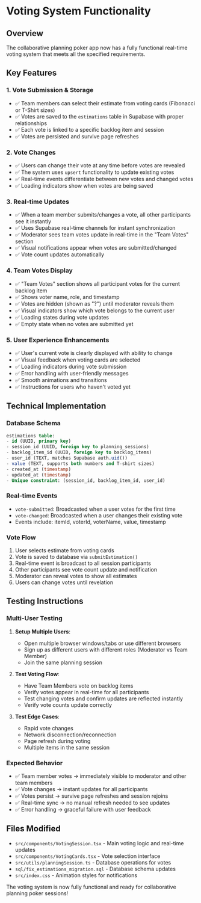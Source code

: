 # Voting System Functionality

## Overview
The collaborative planning poker app now has a fully functional real-time voting system that meets all the specified requirements.

## Key Features

### 1. **Vote Submission & Storage**
- ✅ Team members can select their estimate from voting cards (Fibonacci or T-Shirt sizes)
- ✅ Votes are saved to the `estimations` table in Supabase with proper relationships
- ✅ Each vote is linked to a specific backlog item and session
- ✅ Votes are persisted and survive page refreshes

### 2. **Vote Changes**
- ✅ Users can change their vote at any time before votes are revealed
- ✅ The system uses `upsert` functionality to update existing votes
- ✅ Real-time events differentiate between new votes and changed votes
- ✅ Loading indicators show when votes are being saved

### 3. **Real-time Updates**
- ✅ When a team member submits/changes a vote, all other participants see it instantly
- ✅ Uses Supabase real-time channels for instant synchronization
- ✅ Moderator sees team votes update in real-time in the "Team Votes" section
- ✅ Visual notifications appear when votes are submitted/changed
- ✅ Vote count updates automatically

### 4. **Team Votes Display**
- ✅ "Team Votes" section shows all participant votes for the current backlog item
- ✅ Shows voter name, role, and timestamp
- ✅ Votes are hidden (shown as "?") until moderator reveals them
- ✅ Visual indicators show which vote belongs to the current user
- ✅ Loading states during vote updates
- ✅ Empty state when no votes are submitted yet

### 5. **User Experience Enhancements**
- ✅ User's current vote is clearly displayed with ability to change
- ✅ Visual feedback when voting cards are selected
- ✅ Loading indicators during vote submission
- ✅ Error handling with user-friendly messages
- ✅ Smooth animations and transitions
- ✅ Instructions for users who haven't voted yet

## Technical Implementation

### Database Schema
```sql
estimations table:
- id (UUID, primary key)
- session_id (UUID, foreign key to planning_sessions)
- backlog_item_id (UUID, foreign key to backlog_items)
- user_id (TEXT, matches Supabase auth.uid())
- value (TEXT, supports both numbers and T-shirt sizes)
- created_at (timestamp)
- updated_at (timestamp)
- Unique constraint: (session_id, backlog_item_id, user_id)
```

### Real-time Events
- `vote-submitted`: Broadcasted when a user votes for the first time
- `vote-changed`: Broadcasted when a user changes their existing vote
- Events include: itemId, voterId, voterName, value, timestamp

### Vote Flow
1. User selects estimate from voting cards
2. Vote is saved to database via `submitEstimation()`
3. Real-time event is broadcast to all session participants
4. Other participants see vote count update and notification
5. Moderator can reveal votes to show all estimates
6. Users can change votes until revelation

## Testing Instructions

### Multi-User Testing
1. **Setup Multiple Users**:
   - Open multiple browser windows/tabs or use different browsers
   - Sign up as different users with different roles (Moderator vs Team Member)
   - Join the same planning session

2. **Test Voting Flow**:
   - Have Team Members vote on backlog items
   - Verify votes appear in real-time for all participants
   - Test changing votes and confirm updates are reflected instantly
   - Verify vote counts update correctly

3. **Test Edge Cases**:
   - Rapid vote changes
   - Network disconnection/reconnection
   - Page refresh during voting
   - Multiple items in the same session

### Expected Behavior
- ✅ Team member votes → immediately visible to moderator and other team members
- ✅ Vote changes → instant updates for all participants
- ✅ Votes persist → survive page refreshes and session rejoins
- ✅ Real-time sync → no manual refresh needed to see updates
- ✅ Error handling → graceful failure with user feedback

## Files Modified
- `src/components/VotingSession.tsx` - Main voting logic and real-time updates
- `src/components/VotingCards.tsx` - Vote selection interface
- `src/utils/planningSession.ts` - Database operations for votes
- `sql/fix_estimations_migration.sql` - Database schema updates
- `src/index.css` - Animation styles for notifications

The voting system is now fully functional and ready for collaborative planning poker sessions!
